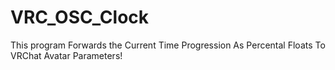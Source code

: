 # VRC_OSC_Clock
This program Forwards the Current Time Progression As Percental Floats To VRChat Avatar Parameters!
